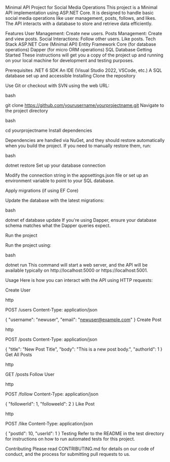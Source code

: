 Minimal API Project for Social Media Operations
This project is a Minimal API implementation using ASP.NET Core. It is designed to handle basic social media operations like user management, posts, follows, and likes. The API interacts with a database to store and retrieve data efficiently.

Features
User Management: Create new users.
Posts Management: Create and view posts.
Social Interactions:
Follow other users.
Like posts.
Tech Stack
ASP.NET Core (Minimal API)
Entity Framework Core (for database operations)
Dapper (for micro ORM operations)
SQL Database
Getting Started
These instructions will get you a copy of the project up and running on your local machine for development and testing purposes.

Prerequisites
.NET 6 SDK
An IDE (Visual Studio 2022, VSCode, etc.)
A SQL database set up and accessible
Installing
Clone the repository

Use Git or checkout with SVN using the web URL:

bash


git clone https://github.com/yourusername/yourprojectname.git
Navigate to the project directory

bash


cd yourprojectname
Install dependencies

Dependencies are handled via NuGet, and they should restore automatically when you build the project. If you need to manually restore them, run:

bash


dotnet restore
Set up your database connection

Modify the connection string in the appsettings.json file or set up an environment variable to point to your SQL database.

Apply migrations (if using EF Core)

Update the database with the latest migrations:

bash


dotnet ef database update
If you're using Dapper, ensure your database schema matches what the Dapper queries expect.

Run the project

Run the project using:

bash


dotnet run
This command will start a web server, and the API will be available typically on http://localhost:5000 or https://localhost:5001.

Usage
Here is how you can interact with the API using HTTP requests:

Create User

http


POST /users
Content-Type: application/json

{
  "username": "newuser",
  "email": "newuser@example.com"
}
Create Post

http


POST /posts
Content-Type: application/json

{
  "title": "New Post Title",
  "body": "This is a new post body.",
  "authorId": 1
}
Get All Posts

http


GET /posts
Follow User

http


POST /follow
Content-Type: application/json

{
  "followerId": 1,
  "followeeId": 2
}
Like Post

http


POST /like
Content-Type: application/json

{
  "postId": 10,
  "userId": 1
}
Testing
Refer to the README in the test directory for instructions on how to run automated tests for this project.

Contributing
Please read CONTRIBUTING.md for details on our code of conduct, and the process for submitting pull requests to us.